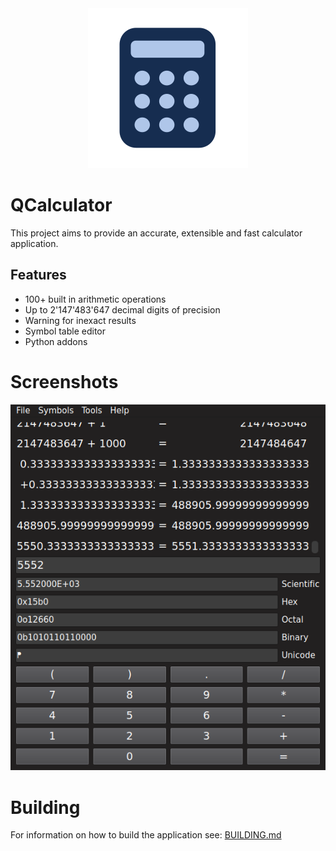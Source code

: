 <div align="center">
  <img src="res/icon.png" alt="icon"/>
</div>

# QCalculator
This project aims to provide an accurate, extensible and fast calculator application.

## Features
- 100+ built in arithmetic operations
- Up to 2'147'483'647 decimal digits of precision
- Warning for inexact results
- Symbol table editor
- Python addons

# Screenshots
![img](res/screenshot.png)

# Building
For information on how to build the application see: [BUILDING.md](BUILDING.md)

